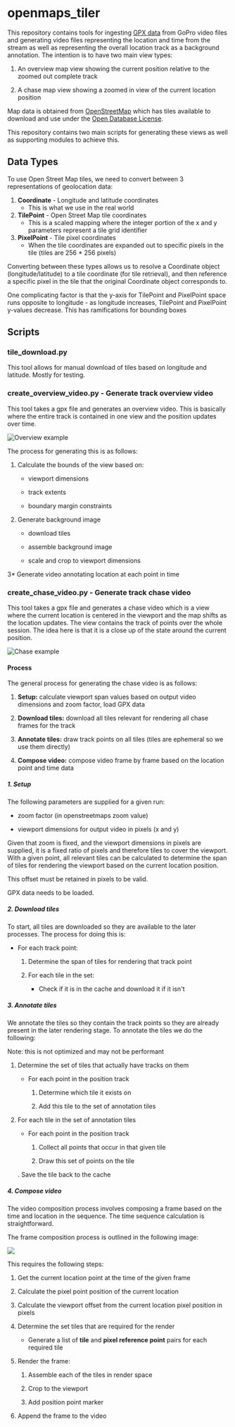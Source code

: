 # openmaps_tiler

This repository contains tools for ingesting [GPX data](https://en.wikipedia.org/wiki/GPS_Exchange_Format) from GoPro video files and generating video files representing the location and time from the stream as well as representing the overall location track as a background annotation. The intention is to have two main view types:

1. An overview map view showing the current position relative to the zoomed out complete track

2. A chase map view showing a zoomed in view of the current location position

Map data is obtained from [OpenStreetMap](https://en.wikipedia.org/wiki/OpenStreetMap) which has tiles available to download and use under the [Open Database License](https://en.wikipedia.org/wiki/Open_Database_License).

This repository contains two main scripts for generating these views as well as supporting modules to achieve this.

## Data Types

To use Open Street Map tiles, we need to convert between 3 representations of geolocation data:

1. **Coordinate** - Longitude and latitude coordinates
   * This is what we use in the real world
2. **TilePoint** - Open Street Map tile coordinates
   * This is a scaled mapping where the integer portion of the x and y parameters represent a tile grid identifier
3. **PixelPoint** - Tile pixel coordinates
   * When the tile coordinates are expanded out to specific pixels in the tile (tiles are 256 * 256 pixels)

Converting between these types allows us to resolve a Coordinate object (longitude/latitude) to a tile coordinate (for tile retrieval), and then reference a specific  pixel in the tile that the original Coordinate object corresponds to.

One complicating factor is that the y-axis for TilePoint and PixelPoint space runs opposite to longitude - as longitude increases, TilePoint and PixelPoint y-values decrease. This has ramifications for bounding boxes

## Scripts

### tile_download.py

This tool allows for manual download of tiles based on longitude and latitude. Mostly for testing.

### create_overview_video.py - Generate track overview video

This tool takes a gpx file and generates an overview video. This is basically where the entire track is contained in one view and the position updates over time.

![Overview example](./doc/overview_example.png)

The process for generating this is as follows:

1. Calculate the bounds of the view based on:
   
   * viewport dimensions
   
   * track extents
   
   * boundary margin constraints

2. Generate background image
   
   * download tiles
   
   * assemble background image
   
   * scale and crop to viewport dimensions

3* Generate video annotating location at each point in time

### create_chase_video.py - Generate track chase video

This tool takes a gpx file and generates a chase video which is a view where the current location is centered in the viewport and the map shifts as the location updates. The view contains the track of points over the whole session. The idea here is that it is a close up of the state around the current position.

![Chase example](./doc/chase_example.png)

#### Process

The general process for generating the chase video is as follows:

1. **Setup:** calculate viewport span values based on output video dimensions and zoom factor, load GPX data

2. **Download tiles:** download all tiles relevant for rendering all chase frames for the track

3. **Annotate tiles:** draw track points on all tiles (tiles are ephemeral so we use them directly)

4. **Compose video:** compose video frame by frame based on the location point and time data

##### 1. Setup

The following parameters are supplied for a given run:

* zoom factor (in openstreetmaps zoom value)

* viewport dimensions for output video in pixels (x and y)

Given that zoom is fixed, and the viewport dimensions in pixels are supplied, it is a fixed ratio of pixels and therefore tiles to cover the viewport. With a given point, all relevant tiles can be calculated to determine the span of tiles for rendering the viewport based on the current location position.

This offset must be retained in pixels to be valid.

GPX data needs to be loaded.

##### 2. Download tiles

To start, all tiles are downloaded so they are available to the later processes. The process for doing this is:

* For each track point:
  
  1. Determine the span of tiles for rendering that track point
  
  2. For each tile in the set:
     
     * Check if it is in the cache and download it if it isn't

##### 3. Annotate tiles

We annotate the tiles so they contain the track points so they are already present in the later rendering stage. To annotate the tiles we do the following:

Note: this is not optimized and may not be performant

1. Determine the set of tiles that actually have tracks on them
   
   * For each point in the position track
     
     1. Determine which tile it exists on
     
     2. Add this tile to the set of annotation tiles

2. For each tile in the set of annotation tiles
   
   * For each point in the position track
     
     1. Collect all points that occur in that given tile
     
     2. Draw this set of points on the tile
   
   . Save the tile back to the cache

##### 4. Compose video

The video composition process involves composing a frame based on the time and location in the sequence. The time sequence calculation is straightforward.

The frame composition process is outlined in the following image:

![](./doc/frame_compsition.png)

This requires the following steps:

1. Get the current location point at the time of the given frame

2. Calculate the pixel point position of the current location

3. Calculate the viewport offset from the current location pixel position in pixels

4. Determine the set tiles that are required for the render
   
   * Generate a list of **tile** and **pixel reference point** pairs for each required tile

5. Render the frame:
   
   1. Assemble each of the tiles in render space
   
   2. Crop to the viewport
   
   3. Add position point marker

6. Append the frame to the video